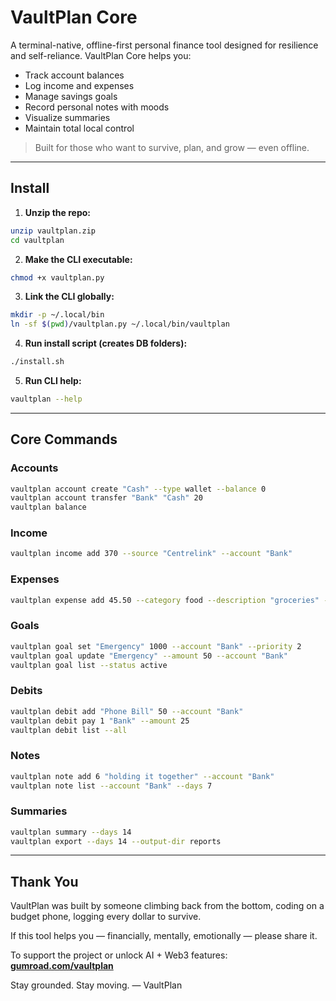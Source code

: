 # VaultPlan Core

A terminal-native, offline-first personal finance tool designed for resilience and self-reliance. VaultPlan Core helps you:

- Track account balances
- Log income and expenses
- Manage savings goals
- Record personal notes with moods
- Visualize summaries
- Maintain total local control

> Built for those who want to survive, plan, and grow — even offline.

---

## Install

1. **Unzip the repo:**
```bash
unzip vaultplan.zip
cd vaultplan
```

2. **Make the CLI executable:**
```bash
chmod +x vaultplan.py
```

3. **Link the CLI globally:**
```bash
mkdir -p ~/.local/bin
ln -sf $(pwd)/vaultplan.py ~/.local/bin/vaultplan
```

4. **Run install script (creates DB folders):**
```bash
./install.sh
```

5. **Run CLI help:**
```bash
vaultplan --help
```

---

## Core Commands

### Accounts
```bash
vaultplan account create "Cash" --type wallet --balance 0
vaultplan account transfer "Bank" "Cash" 20
vaultplan balance
```

### Income
```bash
vaultplan income add 370 --source "Centrelink" --account "Bank"
```

### Expenses
```bash
vaultplan expense add 45.50 --category food --description "groceries" --account "Bank" --note "first run"
```

### Goals
```bash
vaultplan goal set "Emergency" 1000 --account "Bank" --priority 2
vaultplan goal update "Emergency" --amount 50 --account "Bank"
vaultplan goal list --status active
```

### Debits
```bash
vaultplan debit add "Phone Bill" 50 --account "Bank"
vaultplan debit pay 1 "Bank" --amount 25
vaultplan debit list --all
```

### Notes
```bash
vaultplan note add 6 "holding it together" --account "Bank"
vaultplan note list --account "Bank" --days 7
```

### Summaries
```bash
vaultplan summary --days 14
vaultplan export --days 14 --output-dir reports
```

---

## Thank You

VaultPlan was built by someone climbing back from the bottom, coding on a budget phone, logging every dollar to survive.

If this tool helps you — financially, mentally, emotionally — please share it.

To support the project or unlock AI + Web3 features:
**[gumroad.com/vaultplan](https://gumroad.com/vaultplan)**

Stay grounded. Stay moving.
— VaultPlan
